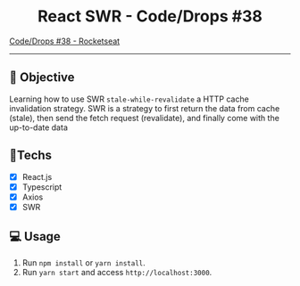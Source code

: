 <h1 align="center">
    React SWR - Code/Drops #38
</h1>

<a href="https://www.youtube.com/watch?v=Pbs1VIwPoRA&list=PL85ITvJ7FLohhULgUFkYBf2xcXCG6yfVV&index=17"> Code/Drops #38 - Rocketseat </a> 

<hr>

## 🎯 Objective

Learning how to use SWR `stale-while-revalidate` a HTTP cache invalidation strategy. SWR is a strategy to first return the data from cache (stale), then send the fetch request (revalidate), and finally come with the up-to-date data

## 🚀Techs

- [x] React.js
- [x] Typescript
- [x] Axios
- [x] SWR

## 💻 Usage

1. Run `npm install` or `yarn install`.<br />
2. Run `yarn start` and access `http://localhost:3000`.<br />
